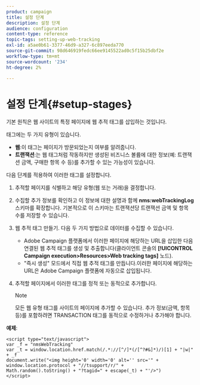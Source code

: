 ```yaml
---
product: campaign
title: 설정 단계
description: 설정 단계
audience: configuration
content-type: reference
topic-tags: setting-up-web-tracking
exl-id: a5ae0b61-3377-46d9-a327-6c897eeda770
source-git-commit: 98d646919fedc66ee9145522ad0c5f15b25dbf2e
workflow-type: tm+mt
source-wordcount: '234'
ht-degree: 2%

---
```


# 설정 단계{#setup-stages}

기본 원칙은 웹 사이트의 특정 페이지에 웹 추적 태그를 삽입하는 것입니다.

태그에는 두 가지 유형이 있습니다.

* **웹**:이 태그는 페이지가 방문되었는지 여부를 알려줍니다.
* **트랜잭션**:는 웹 태그처럼 작동하지만 생성된 비즈니스 볼륨에 대한 정보(예: 트랜잭션 금액, 구매한 항목 수 등)를 추가할 수 있는 가능성이 있습니다.

다음 단계를 적용하여 이러한 태그를 설정합니다.

1. 추적할 페이지를 식별하고 해당 유형(웹 또는 거래)을 결정합니다.
1. 수집할 추가 정보를 확인하고 이 정보에 대한 설명과 함께 **nms:webTrackingLog** 스키마를 확장합니다. 기본적으로 이 스키마는 트랜잭션당 트랜잭션 금액 및 항목 수를 저장할 수 있습니다.
1. 웹 추적 태그 만들기. 다음 두 가지 방법으로 데이터를 수집할 수 있습니다.

   * Adobe Campaign 플랫폼에서 이러한 페이지에 해당하는 URL을 삽입한 다음 연결된 웹 추적 태그를 생성 및 추출합니다(클라이언트 콘솔의 **[!UICONTROL Campaign execution>Resources>Web tracking tags]** 노드).
   * &quot;즉시 생성&quot; 모드에서 직접 웹 추적 태그를 만듭니다.이러한 페이지에 해당하는 URL은 Adobe Campaign 플랫폼에 자동으로 삽입됩니다.

1. 추적할 페이지에서 이러한 태그를 정적 또는 동적으로 추가합니다.

   >[!NOTE]
   >
   >모든 웹 유형 태그를 사이트의 페이지에 추가할 수 있습니다. 추가 정보(금액, 항목 등)를 포함하려면 TRANSACTION 태그를 동적으로 수정하거나 추가해야 합니다.

**예제**:

```
<script type="text/javascript">
var _f = "nmsWebTracking"
var _t = window.location.href.match(/.*://[^/]*(/[^?#&]*)/)[1] + "|w|" + _f
document.write("<img height='0' width='0' alt='' src='" +
window.location.protocol + "//tsupport/r/" +
Math.random().toString() + "?tagid=" + escape(_t) + "'/>")
</script>
```
